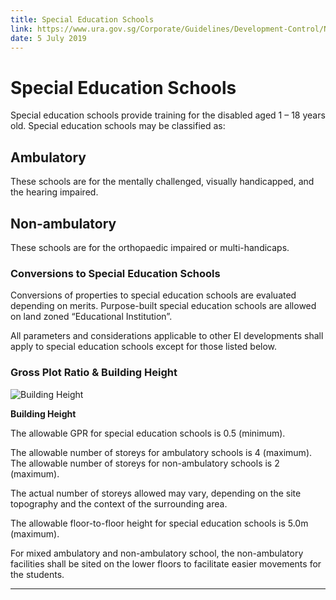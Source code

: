 ```yaml
---
title: Special Education Schools
link: https://www.ura.gov.sg/Corporate/Guidelines/Development-Control/Non-Residential/EI/Special-Education-Schools
date: 5 July 2019
---
```


# Special Education Schools

Special education schools provide training for the disabled aged 1 – 18 years old. Special education schools may be classified as:

## Ambulatory
These schools are for the mentally challenged, visually handicapped, and the hearing impaired.

## Non-ambulatory
These schools are for the orthopaedic impaired or multi-handicaps.

### Conversions to Special Education Schools

Conversions of properties to special education schools are evaluated depending on merits. Purpose-built special education schools are allowed on land zoned “Educational Institution”.

All parameters and considerations applicable to other EI developments shall apply to special education schools except for those listed below.

### Gross Plot Ratio & Building Height

![Building Height](https://www.ura.gov.sg/-/media/Corporate/Guidelines/Development-control/Others/E05_Special_Education_Schools.jpg?h=100%25&w=100%25)

**Building Height**

The allowable GPR for special education schools is 0.5 (minimum).

The allowable number of storeys for ambulatory schools is 4 (maximum). The allowable number of storeys for non-ambulatory schools is 2 (maximum).

The actual number of storeys allowed may vary, depending on the site topography and the context of the surrounding area.

The allowable floor-to-floor height for special education schools is 5.0m (maximum).

For mixed ambulatory and non-ambulatory school, the non-ambulatory facilities shall be sited on the lower floors to facilitate easier movements for the students.

---



